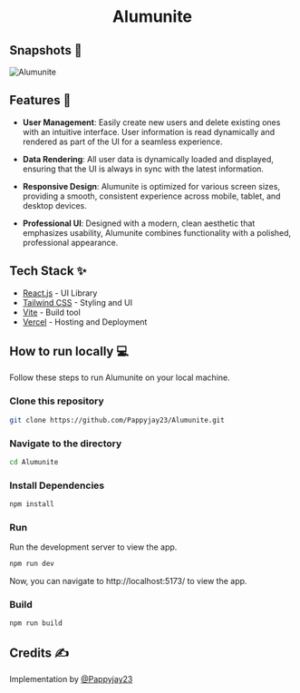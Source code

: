 <div align="center">
	<h1> Alumunite </h1>
</div>

## Snapshots 📸

![Alumunite](https://github.com/user-attachments/assets/31187b8c-31bd-4927-97a9-404b30eb50be)

## Features 🎉

- **User Management**: Easily create new users and delete existing ones with an intuitive interface. User information is read dynamically and rendered as part of the UI for a seamless experience.

- **Data Rendering**: All user data is dynamically loaded and displayed, ensuring that the UI is always in sync with the latest information.

- **Responsive Design**: Alumunite is optimized for various screen sizes, providing a smooth, consistent experience across mobile, tablet, and desktop devices.

- **Professional UI**: Designed with a modern, clean aesthetic that emphasizes usability, Alumunite combines functionality with a polished, professional appearance.




## Tech Stack ✨

- [React.js](https://reactjs.org/) - UI Library
- [Tailwind CSS](https://tailwindcss.com/) - Styling and UI
- [Vite](https://vitejs.dev/) - Build tool
- [Vercel](https://vercel.com/) - Hosting and Deployment

## How to run locally 💻

Follow these steps to run Alumunite on your local machine.

### Clone this repository

```bash
git clone https://github.com/Pappyjay23/Alumunite.git
```

### Navigate to the directory

```bash
cd Alumunite
```

### Install Dependencies

```bash
npm install
```

### Run

Run the development server to view the app.

```bash
npm run dev
```

Now, you can navigate to http://localhost:5173/ to view the app.

### Build

```bash
npm run build
```

## Credits ✍

Implementation by [@Pappyjay23](https://github.com/Pappyjay23)
